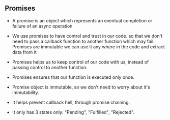 ## Promises

- A promise is an object which represents an eventual completion or failure of an async operation

- We use promises to have control and trust in our code. so that we don't need to pass a callback function to another function which may fail. Promises are immutable we can use it any where in the code and extract data from it

- Promises helps us to keep control of our code with us, instead of passing control to another function. 

- Promises ensures that our function is executed only once.

- Promise object is immutable, so we don't need to worry about it's immutability.

- It helps prevent callback hell, through promise chaining.

- It only has 3 states  only: "Pending", "Fulfilled", "Rejected".